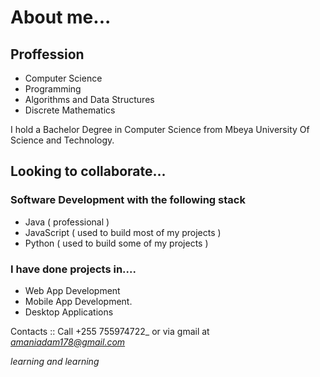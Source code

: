 # About me...
## Proffession
- Computer Science
- Programming
- Algorithms and Data Structures
- Discrete Mathematics

I hold a Bachelor Degree in Computer Science from Mbeya University Of Science and Technology.

## Looking to collaborate...
### Software Development with the following stack
- Java ( professional )
- JavaScript ( used to build most of my projects )
- Python ( used to build some of my projects )

### I have done projects in....
- Web App Development
- Mobile App Development.
- Desktop Applications

Contacts :: Call +255 755974722_ or via gmail at *amaniadam178@gmail.com*

_learning and learning_
